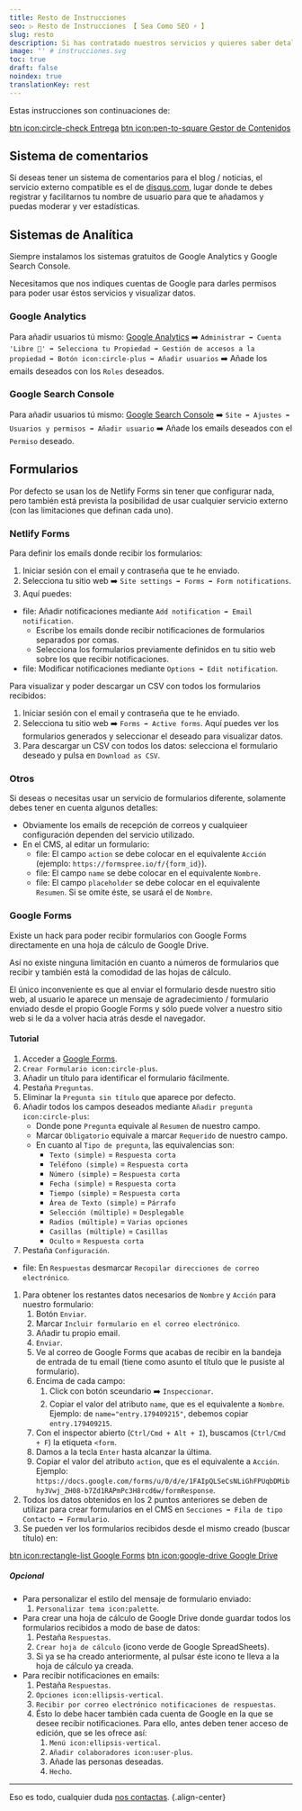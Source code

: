 ```yaml
---
title: Resto de Instrucciones
seo: ▷ Resto de Instrucciones 【 Sea Como SEO ⚡️ 】
slug: resto
description: Si has contratado nuestros servicios y quieres saber detalles más profundos, te interesa ésta página 😉
image: '' # instrucciones.svg
toc: true
draft: false
noindex: true
translationKey: rest
---
```


Estas instrucciones son continuaciones de:

[btn icon:circle-check Entrega](/entrega/)
[btn icon:pen-to-square Gestor de Contenidos](/cms/)


## Sistema de comentarios

Si deseas tener un sistema de comentarios para el blog / noticias, el servicio externo compatible es el de [disqus.com](https://disqus.com/), lugar donde te debes registrar y facilitarnos tu nombre de usuario para que te añadamos y puedas moderar y ver estadísticas.


## Sistemas de Analítica

Siempre instalamos los sistemas gratuitos de Google Analytics y Google Search Console.

Necesitamos que nos indiques cuentas de Google para darles permisos para poder usar éstos servicios y visualizar datos.


### Google Analytics

Para añadir usuarios tú mismo: [Google Analytics](https://analytics.google.com/) ➡️ `Administrar ➡️ Cuenta 'Libre 🗽' ➡️ Selecciona tu Propiedad ➡️ Gestión de accesos a la propiedad ➡️ Botón icon:circle-plus ➡️ Añadir usuarios` ➡️ Añade los emails deseados con los `Roles` deseados.


### Google Search Console

Para añadir usuarios tú mismo: [Google Search Console](https://search.google.com/search-console) ➡️ `Site ➡️ Ajustes ➡️ Usuarios y permisos ➡️ Añadir usuario` ➡️ Añade los emails deseados con el `Permiso` deseado.


## Formularios

Por defecto se usan los de Netlify Forms sin tener que configurar nada, pero también está prevista la posibilidad de usar cualquier servicio externo (con las limitaciones que definan cada uno).


### Netlify Forms

Para definir los emails donde recibir los formularios:

1. Iniciar sesión con el email y contraseña que te he enviado.
2. Selecciona tu sitio web ➡️ `Site settings ➡️ Forms ➡️ Form notifications`.
3. Aquí puedes:
  - file: Añadir notificaciones mediante `Add notification ➡️ Email notification`.
    - Escribe los emails donde recibir notificaciones de formularios separados por comas.
    - Selecciona los formularios previamente definidos en tu sitio web sobre los que recibir notificaciones.
  - file: Modificar notificaciones mediante `Options ➡️ Edit notification`.

Para visualizar y poder descargar un CSV con todos los formularios recibidos:

1. Iniciar sesión con el email y contraseña que te he enviado.
2. Selecciona tu sitio web ➡️ `Forms ➡️ Active forms`. Aquí puedes ver los formularios generados y seleccionar el deseado para visualizar datos.
3. Para descargar un CSV con todos los datos: selecciona el formulario deseado y pulsa en `Download as CSV`.


### Otros

Si deseas o necesitas usar un servicio de formularios diferente, solamente debes tener en cuenta algunos detalles:

- Obviamente los emails de recepción de correos y cualquieer configuración dependen del servicio utilizado.
- En el CMS, al editar un formulario:
  - file: El campo `action` se debe colocar en el equivalente `Acción` (ejemplo: `https://formspree.io/f/{form_id}`).
  - file: El campo `name` se debe colocar en el equivalente `Nombre`.
  - file: El campo `placeholder` se debe colocar en el equivalente `Resumen`. Si se omite éste, se usará el de `Nombre`.


### Google Forms

Existe un hack para poder recibir formularios con Google Forms directamente en una hoja de cálculo de Google Drive.

Así no existe ninguna limitación en cuanto a números de formularios que recibir y también está la comodidad de las hojas de cálculo.

El único inconveniente es que al enviar el formulario desde nuestro sitio web, al usuario le aparece un mensaje de agradecimiento / formulario enviado desde el propio Google Forms y sólo puede volver a nuestro sitio web si le da a volver hacia atrás desde el navegador.

#### Tutorial

1. Acceder a [Google Forms](https://docs.google.com/forms/).
1. `Crear Formulario icon:circle-plus`.
1. Añadir un título para identificar el formulario fácilmente.
1. Pestaña `Preguntas`.
1. Eliminar la `Pregunta sin título` que aparece por defecto.
1. Añadir todos los campos deseados mediante `Añadir pregunta icon:circle-plus`:
    - Donde pone `Pregunta` equivale al `Resumen` de nuestro campo.
    - Marcar `Obligatorio` equivale a marcar `Requerido` de nuestro campo.
    - En cuanto al `Tipo de pregunta`, las equivalencias son:
      - `Texto (simple)` = `Respuesta corta`
      - `Teléfono (simple)` = `Respuesta corta`
      - `Número (simple)` = `Respuesta corta`
      - `Fecha (simple)` = `Respuesta corta`
      - `Tiempo (simple)` = `Respuesta corta`
      - `Área de Texto (simple)` = `Párrafo`
      - `Selección (múltiple)` = `Desplegable`
      - `Radios (múltiple)` = `Varias opciones`
      - `Casillas (múltiple)` = `Casillas`
      - `Oculto` = `Respuesta corta`
1. Pestaña `Configuración`.
  - file: En `Respuestas` desmarcar `Recopilar direcciones de correo electrónico`.
1. Para obtener los restantes datos necesarios de `Nombre` y `Acción` para nuestro formulario:
    1. Botón `Enviar`.
    1. Marcar `Incluir formulario en el correo electrónico`.
    1. Añadir tu propio email.
    1. `Enviar`.
    1. Ve al correo de Google Forms que acabas de recibir en la bandeja de entrada de tu email (tiene como asunto el título que le pusiste al formulario).
    1. Encima de cada campo:
        1. Click con botón sceundario ➡️ `Inspeccionar`.
        1. Copiar el valor del atributo `name`, que es el equivalente a `Nombre`. Ejemplo: de `name="entry.179409215"`, debemos copiar `entry.179409215`.
    1. Con el inspector abierto (`Ctrl/Cmd + Alt + I`), buscamos (`Ctrl/Cmd + F`) la etiqueta `<form`.
    1. Damos a la tecla `Enter` hasta alcanzar la última.
    1. Copiar el valor del atributo `action`, que es el equivalente a `Acción`. Ejemplo: `https://docs.google.com/forms/u/0/d/e/1FAIpQLSeCsNLiGhFPUqbDMibhy3Vwj_ZH08-b7Zd1RAPmPc3H8rcd6w/formResponse`.
1. Todos los datos obtenidos en los 2 puntos anteriores se deben de utilizar para crear formularios en el CMS en `Secciones ➡️ Fila de tipo Contacto ➡️ Formulario`.
1. Se pueden ver los formularios recibidos desde el mismo creado (buscar título) en:

[btn icon:rectangle-list Google Forms](https://docs.google.com/forms/)
[btn icon:google-drive Google Drive](https://drive.google.com/)

##### Opcional

- Para personalizar el estilo del mensaje de formulario enviado:
  1. `Personalizar tema icon:palette`.
- Para crear una hoja de cálculo de Google Drive donde guardar todos los formularios recibidos a modo de base de datos:
  1. Pestaña `Respuestas`.
  1. `Crear hoja de cálculo` (icono verde de Google SpreadSheets).
  1. Si ya se ha creado anteriormente, al pulsar éste icono te lleva a la hoja de cálculo ya creada.
- Para recibir notificaciones en emails:
  1. Pestaña `Respuestas`.
  1. `Opciones icon:ellipsis-vertical`.
  1. `Recibir por correo electrónico notificaciones de respuestas`.
  1. Ésto lo debe hacer también cada cuenta de Google en la que se desee recibir notificaciones. Para ello, antes deben tener acceso de edición, que se les ofrece así:
      1. `Menú icon:ellipsis-vertical`.
      1. `Añadir colaboradores icon:user-plus`.
      1. Añade las personas deseadas.
      1. `Hecho`.

---

Eso es todo, cualquier duda [nos contactas](/#contacto).
{.align-center}
